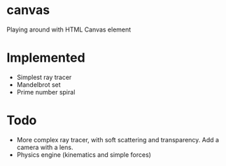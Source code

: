 # canvas
Playing around with HTML Canvas element
# Implemented
- Simplest ray tracer
- Mandelbrot set
- Prime number spiral
# Todo
- More complex ray tracer, with soft scattering and transparency. Add a camera with a lens.
- Physics engine (kinematics and simple forces)
